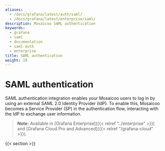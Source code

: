 ```yaml
---
aliases:
  - /docs/grafana/latest/auth/saml/
  - /docs/grafana/latest/enterprise/saml/
description: Mosaicoo SAML authentication
keywords:
  - grafana
  - saml
  - documentation
  - saml-auth
  - enterprise
title: SAML authentication
weight: 10
---
```


# SAML authentication

SAML authentication integration enables your Mosaicoo users to log in by using an external SAML 2.0 Identity Provider (IdP). To enable this, Mosaicoo becomes a Service Provider (SP) in the authentication flow, interacting with the IdP to exchange user information.

> **Note:** Available in [Grafana Enterprise]({{< relref "../enterprise" >}}) and [Grafana Cloud Pro and Advanced]({{< relref "/grafana-cloud" >}}).

{{< section >}}
